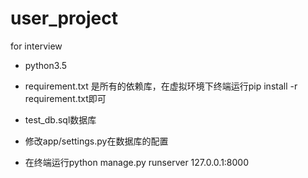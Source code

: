 # user_project
for interview

- python3.5

- requirement.txt 是所有的依赖库，在虚拟环境下终端运行pip install -r requirement.txt即可

- test_db.sql数据库

- 修改app/settings.py在数据库的配置

- 在终端运行python manage.py runserver 127.0.0.1:8000

   